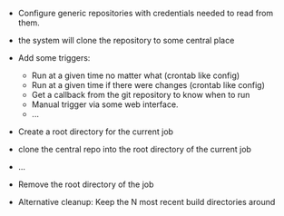 
* Configure generic repositories with credentials needed to read from them.
* the system will clone the repository to some central place

* Add some triggers:
     * Run at a given time no matter what (crontab like config)
     * Run at a given time if there were changes (crontab like config)
     * Get a callback from the git repository to know when to run
     * Manual trigger via some web interface.
     * ...

* Create a root directory for the current job
* clone the central repo into the root directory of the current job
* ...
* Remove the root directory of the job 

* Alternative cleanup: Keep the N most recent build directories around
